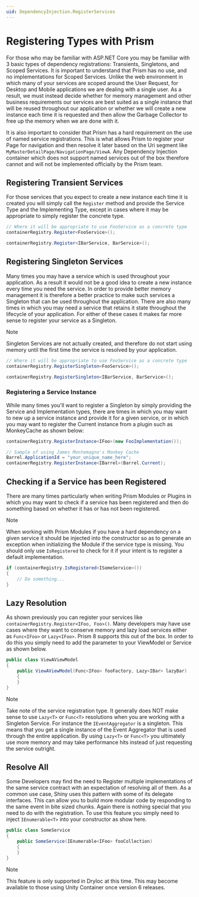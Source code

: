 ```yaml
---
uid: DependencyInjection.RegisterServices
---
```


# Registering Types with Prism

For those who may be familiar with ASP.NET Core you may be familiar with 3 basic types of dependency registrations: Transients, Singletons, and Scoped Services. It is important to understand that Prism has no use, and no implementations for Scoped Services. Unlike the web environment in which many of your services are scoped around the User Request, for Desktop and Mobile applications we are dealing with a single user. As a result, we must instead decide whether for memory management and other business requirements our services are best suited as a single instance that will be reused throughout our application or whether we will create a new instance each time it is requested and then allow the Garbage Collector to free up the memory when we are done with it.

It is also important to consider that Prism has a hard requirement on the use of named service registrations. This is what allows Prism to register your Page for navigation and then resolve it later based on the Uri segment like `MyMasterDetailPage/NavigationPage/ViewA`. Any Dependency Injection container which does not support named services out of the box therefore cannot and will not be implemented officially by the Prism team.

## Registering Transient Services

For those services that you expect to create a new instance each time it is created you will simply call the `Register` method and provide the Service Type and the Implementing Type, except in cases where it may be appropriate to simply register the concrete type.

```cs
// Where it will be appropriate to use FooService as a concrete type
containerRegistry.Register<FooService>();

containerRegistry.Register<IBarService, BarService>();
```

## Registering Singleton Services

Many times you may have a service which is used throughout your application. As a result it would not be a good idea to create a new instance every time you need the service. In order to provide better memory management it is therefore a better practice to make such services a Singleton that can be used throughout the application. There are also many times in which you may need a service that retains it state throughout the lifecycle of your application. For either of these cases it makes far more sense to register your service as a Singleton.

> [!NOTE]
> Singleton Services are not actually created, and therefore do not start using memory until the first time the service is resolved by your application.

```cs
// Where it will be appropriate to use FooService as a concrete type
containerRegistry.RegisterSingleton<FooService>();

containerRegistry.RegisterSingleton<IBarService, BarService>();
```

### Registering a Service Instance

While many times you'll want to register a Singleton by simply providing the Service and Implementation types, there are times in which you may want to new up a service instance and provide it for a given service, or in which you may want to register the Current instance from a plugin such as MonkeyCache as shown below:

```cs
containerRegistry.RegisterInstance<IFoo>(new FooImplementation());

// Sample of using James Montemagno's Monkey Cache
Barrel.ApplicationId = "your_unique_name_here";
containerRegistry.RegisterInstance<IBarrel>(Barrel.Current);
```

## Checking if a Service has been Registered

There are many times particularly when writing Prism Modules or Plugins in which you may want to check if a service has been registered and then do something based on whether it has or has not been registered.

> [!NOTE]
> When working with Prism Modules if you have a hard dependency on a given service it should be injected into the constructor so as to generate an exception when initializing the Module if the service type is missing. You should only use `IsRegistered` to check for it if your intent is to register a default implementation.

```cs
if (containerRegistry.IsRegistered<ISomeService>())
{
    // Do something...
}
```

## Lazy Resolution

As shown previously you can register your services like `containerRegistry.Register<IFoo, Foo>()`. Many developers may have use cases where they want to conserve memory and lazy load services either as `Func<IFoo>` or `Lazy<IFoo>`. Prism 8 supports this out of the box. In order to do this you simply need to add the parameter to your ViewModel or Service as shown below.

```cs
public class ViewAViewModel
{
    public ViewAViewModel(Func<IFoo> fooFactory, Lazy<IBar> lazyBar)
    {
    }
}
```

> [!NOTE]
> Take note of the service registration type. It generally does NOT make sense to use `Lazy<T>` or `Func<T>` resolutions when you are working with a Singleton Service. For instance the `IEventAggregator` is a singleton. This means that you get a single instance of the Event Aggregator that is used through the entire application. By using `Lazy<T>` or `Func<T>` you ultimately use more memory and may take performance hits instead of just requesting the service outright.

## Resolve All

Some Developers may find the need to Register multiple implementations of the same service contract with an expectation of resolving all of them. As a common use case, Shiny uses this pattern with some of its delegate interfaces. This can allow you to build more modular code by responding to the same event in bite sized chunks. Again there is nothing special that you need to do with the registration. To use this feature you simply need to inject `IEnumerable<T>` into your constructor as show here.

```cs
public class SomeService
{
    public SomeService(IEnumerable<IFoo> fooCollection)
    {
    }
}
```

> [!NOTE]
> This feature is only supported in DryIoc at this time. This may become available to those using Unity Container once version 6 releases.
